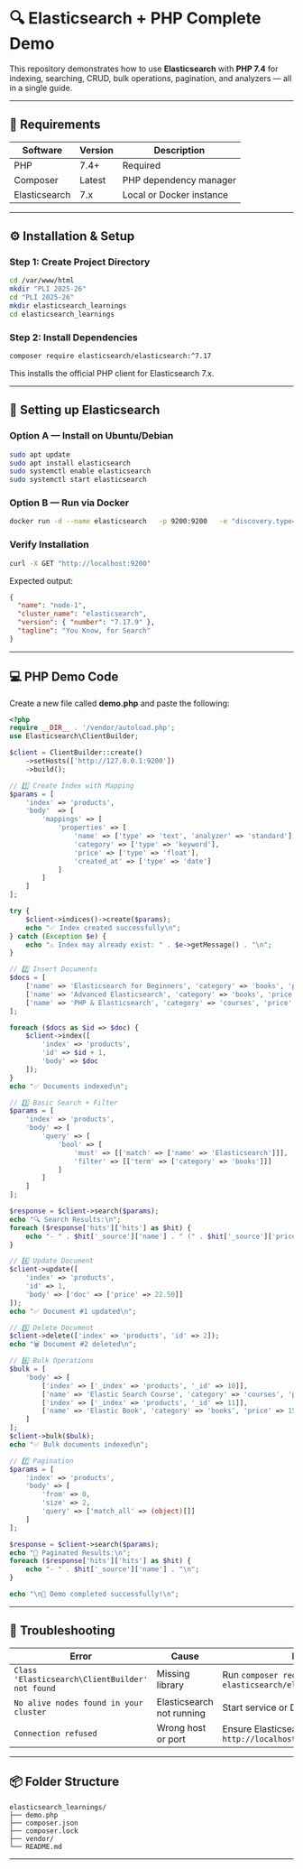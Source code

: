 # 🔍 Elasticsearch + PHP Complete Demo

This repository demonstrates how to use **Elasticsearch** with **PHP 7.4** for indexing, searching, CRUD, bulk operations, pagination, and analyzers — all in a single guide.

---

## 🧩 Requirements

| Software | Version | Description |
|-----------|----------|-------------|
| PHP | 7.4+ | Required |
| Composer | Latest | PHP dependency manager |
| Elasticsearch | 7.x | Local or Docker instance |

---

## ⚙️ Installation & Setup

### Step 1: Create Project Directory

```bash
cd /var/www/html
mkdir "PLI 2025-26"
cd "PLI 2025-26"
mkdir elasticsearch_learnings
cd elasticsearch_learnings
```

### Step 2: Install Dependencies

```bash
composer require elasticsearch/elasticsearch:^7.17
```

This installs the official PHP client for Elasticsearch 7.x.

---

## 🧱 Setting up Elasticsearch

### Option A — Install on Ubuntu/Debian

```bash
sudo apt update
sudo apt install elasticsearch
sudo systemctl enable elasticsearch
sudo systemctl start elasticsearch
```

### Option B — Run via Docker

```bash
docker run -d --name elasticsearch   -p 9200:9200   -e "discovery.type=single-node"   docker.elastic.co/elasticsearch/elasticsearch:7.17.9
```

### Verify Installation

```bash
curl -X GET "http://localhost:9200"
```

Expected output:

```json
{
  "name": "node-1",
  "cluster_name": "elasticsearch",
  "version": { "number": "7.17.9" },
  "tagline": "You Know, for Search"
}
```

---

## 💻 PHP Demo Code

Create a new file called **demo.php** and paste the following:

```php
<?php
require __DIR__ . '/vendor/autoload.php';
use Elasticsearch\ClientBuilder;

$client = ClientBuilder::create()
    ->setHosts(['http://127.0.0.1:9200'])
    ->build();

// 1️⃣ Create Index with Mapping
$params = [
    'index' => 'products',
    'body'  => [
        'mappings' => [
            'properties' => [
                'name' => ['type' => 'text', 'analyzer' => 'standard'],
                'category' => ['type' => 'keyword'],
                'price' => ['type' => 'float'],
                'created_at' => ['type' => 'date']
            ]
        ]
    ]
];

try {
    $client->indices()->create($params);
    echo "✅ Index created successfully\n";
} catch (Exception $e) {
    echo "⚠️ Index may already exist: " . $e->getMessage() . "\n";
}

// 2️⃣ Insert Documents
$docs = [
    ['name' => 'Elasticsearch for Beginners', 'category' => 'books', 'price' => 24.99],
    ['name' => 'Advanced Elasticsearch', 'category' => 'books', 'price' => 29.99],
    ['name' => 'PHP & Elasticsearch', 'category' => 'courses', 'price' => 19.99],
];

foreach ($docs as $id => $doc) {
    $client->index([
        'index' => 'products',
        'id' => $id + 1,
        'body' => $doc
    ]);
}
echo "✅ Documents indexed\n";

// 3️⃣ Basic Search + Filter
$params = [
    'index' => 'products',
    'body' => [
        'query' => [
            'bool' => [
                'must' => [['match' => ['name' => 'Elasticsearch']]],
                'filter' => [['term' => ['category' => 'books']]]
            ]
        ]
    ]
];

$response = $client->search($params);
echo "🔍 Search Results:\n";
foreach ($response['hits']['hits'] as $hit) {
    echo "- " . $hit['_source']['name'] . " (" . $hit['_source']['price'] . ")\n";
}

// 4️⃣ Update Document
$client->update([
    'index' => 'products',
    'id' => 1,
    'body' => ['doc' => ['price' => 22.50]]
]);
echo "✅ Document #1 updated\n";

// 5️⃣ Delete Document
$client->delete(['index' => 'products', 'id' => 2]);
echo "🗑️ Document #2 deleted\n";

// 6️⃣ Bulk Operations
$bulk = [
    'body' => [
        ['index' => ['_index' => 'products', '_id' => 10]],
        ['name' => 'Elastic Search Course', 'category' => 'courses', 'price' => 30],
        ['index' => ['_index' => 'products', '_id' => 11]],
        ['name' => 'Elastic Book', 'category' => 'books', 'price' => 15],
    ]
];
$client->bulk($bulk);
echo "✅ Bulk documents indexed\n";

// 7️⃣ Pagination
$params = [
    'index' => 'products',
    'body' => [
        'from' => 0,
        'size' => 2,
        'query' => ['match_all' => (object)[]]
    ]
];

$response = $client->search($params);
echo "📄 Paginated Results:\n";
foreach ($response['hits']['hits'] as $hit) {
    echo "- " . $hit['_source']['name'] . "\n";
}

echo "\n🎉 Demo completed successfully!\n";
```
---

## 🧾 Troubleshooting

| Error | Cause | Fix |
|-------|--------|-----|
| `Class 'Elasticsearch\ClientBuilder' not found` | Missing library | Run `composer require elasticsearch/elasticsearch:^7.17` |
| `No alive nodes found in your cluster` | Elasticsearch not running | Start service or Docker container |
| `Connection refused` | Wrong host or port | Ensure Elasticsearch runs at `http://localhost:9200` |

---

## 📦 Folder Structure

```
elasticsearch_learnings/
├── demo.php
├── composer.json
├── composer.lock
├── vendor/
└── README.md
```

---
